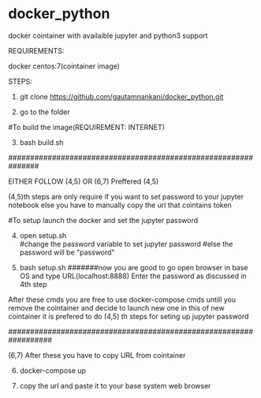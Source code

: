 # docker_python
docker cointainer with availaible jupyter and python3 support

REQUIREMENTS:

docker 
centos:7(cointainer image)

STEPS:

1) git clone https://github.com/gautamnankani/docker_python.git

2) go to the folder

#To build the image(REQUIREMENT: INTERNET)

3) bash build.sh

###############################################################


EITHER FOLLOW (4,5)  OR  (6,7)
Preffered (4,5)

(4,5)th steps are only require if you want to set password to your jupyter notebook else you have to manually copy the url that cointains token

#To setup launch the docker and set the jupyter password

4) open setup.sh  
  #change the password variable to set jupyter password
  #else the password will be "password"
 
5) bash setup.sh
#######now you are good to go
open browser in base OS and type URL(localhost:8888)
Enter the password as discussed in 4th step

After these cmds you are free to use docker-compose cmds untill you remove the cointainer and decide to launch new one
in this of new cointainer it is prefered to do (4,5) th steps for seting up jupyter password
  

##################################################################

(6,7) After these you have to copy URL from cointainer 

6) docker-compose up

7) copy the url and paste it to your base system web browser
